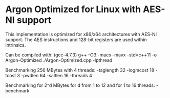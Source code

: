 Argon Optimized for Linux with AES-NI support
=====

This implementation is optimized for x86/x64 architectures with AES-NI support. The AES instructions and 128-bit registers are used within intrinsics.

Can be compiled with: (gcc-4.7.3)
	g++ -O3 -maes -mavx -std=c++11 -o Argon-Optimized ./Argon-Optimized.cpp -lpthread
	
Benchmarking 256 MBytes with 4 threads:
-taglength 32 -logmcost 18 -tcost 3 -pwdlen 64 -saltlen 16 -threads 4

Benchmarking for 2^d MBytes for d from 1 to 12 and for 1 to 16 threads: -benchmark
